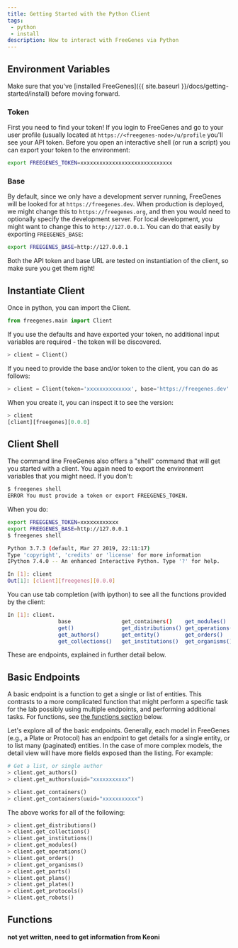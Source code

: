 ```yaml
---
title: Getting Started with the Python Client
tags: 
 - python
 - install
description: How to interact with FreeGenes via Python
---
```


## Environment Variables

Make sure that you've [installed FreeGenes]({{ site.baseurl }}/docs/getting-started/install)
before moving forward.

### Token

First you need to find your token! If you login to FreeGenes and go to your user
profile (usually located at `https://<freegenes-node>/u/profile` you'll see your
API token. Before you open an interactive shell (or run a script) you can export your
token to the environment:

```bash
export FREEGENES_TOKEN=xxxxxxxxxxxxxxxxxxxxxxxxxxxxx
```

### Base

By default, since we only have a development server running, FreeGenes will be 
looked for at `https://freegenes.dev`. When production is deployed, we might change this
to `https://freegenes.org`, and then you would need to optionally specify the development
server. For local development, you might want to change this to `http://127.0.0.1`. 
You can do that easily by exporting `FREEGENES_BASE`:

```bash
export FREEGENES_BASE=http://127.0.0.1
```

Both the API token and base URL are tested on instantiation of the client, so
make sure you get them right!

## Instantiate Client

Once in python, you can import the Client.


```python
from freegenes.main import Client
```

If you use the defaults and have
exported your token, no additional input variables are required - the token
will be discovered.


```python
> client = Client()
```

If you need to provide the base and/or token to the client, you can do as follows:

```python
> client = Client(token='xxxxxxxxxxxxxx', base='https://freegenes.dev'
```

When you create it, you can inspect it to see the version:

```python
> client                                                                  
[client][freegenes][0.0.0]
```

## Client Shell

The command line FreeGenes also offers a "shell" command that will get you
started with a client. You again need to export the environment variables
that you might need. If you don't:

```bash
$ freegenes shell
ERROR You must provide a token or export FREEGENES_TOKEN.
```

When you do:

```bash
export FREEGENES_TOKEN=xxxxxxxxxxxx
export FREEGENES_BASE=http://127.0.0.1
$ freegenes shell

Python 3.7.3 (default, Mar 27 2019, 22:11:17) 
Type 'copyright', 'credits' or 'license' for more information
IPython 7.4.0 -- An enhanced Interactive Python. Type '?' for help.

In [1]: client                                                                                                                            
Out[1]: [client][freegenes][0.0.0]
```

You can use tab completion (with ipython) to see all the functions provided by 
the client:

```bash
In [1]: client. 
                base                get_containers()    get_modules()       get_parts()         get_protocols()    
                get()               get_distributions() get_operations()    get_plans()         get_robots()       
                get_authors()       get_entity()        get_orders()        get_plates()        headers            
                get_collections()   get_institutions()  get_organisms()     get_platesets()     token        
```

These are endpoints, explained in further detail below.

## Basic Endpoints

A basic endpoint is a function to get a single
or list of entities. This contrasts to a more complicated function that might perform
a specific task for the lab possibly using multiple endpoints, and performing additional tasks.
For functions, see [the functions section](#functions) below.

Let's explore all of the basic endpoints.  Generally, each model in FreeGenes (e.g., a Plate or Protocol) 
has an endpoint to get details for a single entity, or to list
many (paginated) entities. In the case of more complex models, the detail view
will have more fields exposed than the listing. For example:

```python
# Get a list, or single author
> client.get_authors()
> client.get_authors(uuid="xxxxxxxxxxx")

> client.get_containers()
> client.get_containers(uuid="xxxxxxxxxxx")
```

The above works for all of the following:

```python
> client.get_distributions()
> client.get_collections()
> client.get_institutions()
> client.get_modules()
> client.get_operations()
> client.get_orders()
> client.get_organisms()
> client.get_parts()
> client.get_plans()
> client.get_plates()
> client.get_protocols()
> client.get_robots()
```

## Functions

**not yet written, need to get information from Keoni**
